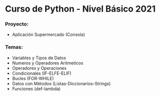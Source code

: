# Curso de Python - Nivel Básico 2021

### Proyecto:
* Aplicación Supermercado (Consola)

### Temas:
* Variables y Tipos de Datos
* Numeros y Operadores Aritmeticos
* Operadores y Operaciones
* Condicionales (IF-ELFE-ELIF)
* Bucles (FOR-WHILE)
* Datos con Métodos (Listas-Diccionarios-Strings)
* Funciones (def-lambda)